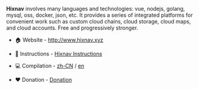 **Hixnav** involves many languages and technologies: vue, nodejs, golang, mysql, oss, docker, json, etc. It provides a series of integrated platforms for convenient work such as custom cloud chains, cloud storage, cloud maps, and cloud accounts. Free and progressively stronger.

-  :house: Website - http://www.hixnav.xyz

- :green_book: Instructions - [Hixnav Instructions](http://docs.hixnav.xyz/)

- :computer: Compilation - [zh-CN](./README-CN.md) / [en](./README-EN.md)

- :hearts: Donation - [Donation](./Donation.md)
